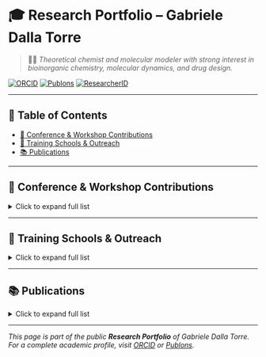# 🎓 Research Portfolio – Gabriele Dalla Torre

> 🧑‍🔬 *Theoretical chemist and molecular modeler with strong interest in bioinorganic chemistry, molecular dynamics, and drug design.*

[![ORCID](https://img.shields.io/badge/ORCID-0000--0002--9652--9659-green?logo=orcid)](https://orcid.org/0000-0002-9652-9659)
[![Publons](https://img.shields.io/badge/Publons-Researcher%20Profile-blue?logo=publons)](https://publons.com/researcher/2016612/gabriele-dalla-torre)
[![ResearcherID](https://img.shields.io/badge/ResearcherID-T--3733--2017-orange)](https://www.researcherid.com/rid/T-3733-2017)

---

## 📑 Table of Contents

- [📢 Conference & Workshop Contributions](#-conference--workshop-contributions)
- [🏫 Training Schools & Outreach](#-training-schools--outreach)
- [📚 Publications](#-publications)

---

## 📢 Conference & Workshop Contributions

<details>
<summary>Click to expand full list</summary>

### 🗣️ Oral & Poster Contributions

- **1st ITN Annual Workshop**, Paris, France (2016)
  - 🎤 *Oral*: Computational approach to Al(III) chelation therapy  
  - 🖼️ *Poster*: Same topic

- **ITN Mid-Term Meeting**, Madrid, Spain (2016)  
  - 🎤 *Oral*: Aluminum biochemistry  
  - 🖼️ *Poster*: Theoretical approach to aluminum biochemistry

- **12th Keele’s Meeting on Aluminum**, Vancouver, Canada (2017)  
  - 🖼️ *Poster*: Substituent effects in Al(III)-chelators  
  - 🏆 *Awarded*: Metallomics Poster Prize

- **Workshop on Computational Biology**, Cagliari, Italy (2017)  
  - 🎤 *Invited talk*: Al(III)-ligand binding features

- **TheoBio17 Symposium**, Donostia, Spain (2017)  
  - 🎤 *Oral*: Aluminum biochemistry  
  - 🖼️ *Poster*: "A walk on part in the war..."

- **2nd ITN Workshop**, KU Leuven, Belgium (2017)  
  - 🎤 *Oral* + 🖼️ *Poster*: Computational approach to aluminum biochemistry

- **EUCO-ECTC**, Barcelona, Spain (2017)  
  - 🖼️ *Poster*: Dark side of Al(III) chelation therapy

- **16th ICQC**, Menton, France (2018)  
  - 🖼️ *Poster*: Reliable Al(III) chelating agents

- **3rd ITN Workshop**, Pisa, Italy (2018)  
  - 🎤 *Oral*: Chelation strategy development  
  - 🖼️ *Poster*: Aluminum: a mysterious ion

- **EuroBIC14**, Birmingham, UK (2018)  
  - 🖼️ *Poster*: Al(III) chelation therapy

- **DynIon Meeting**, Göttingen, Germany (2019)  
  - 🎤 *Oral*: MD simulations on ClC proteins

- **INM & ICS Retreat**, Jülich, Germany (2019)  
  - 🖼️ *Poster*: Ion selectivity across CLC-exchangers

- **CECAM Workshop**, Lugano, Switzerland (2019)  
  - 🖼️ *Poster*: CLC mechanism via large-scale MD

- **DCTC 2019**, Rende, Italy  
  - 🖼️ *Poster*: Selectivity in ClC-exchangers

- **German Membrane Protein Workshop**, Jülich (2019)  
  - 🖼️ *Poster*: Selectivity for nitrate

</details>

---

## 🏫 Training Schools & Outreach

<details>
<summary>Click to expand full list</summary>

### 🧪 Scientific Training

- 🖥️ **Parallel Computing**, BSC, Barcelona (2016)  
- 🔬 **ADF Tutorial**, University of Groningen (2016)  
- 📘 **Quantum Bond Courses**, DIPC (2016)  
- 🎓 **Dynapeutics Summer School**, DIPC (2016 & 2019)  
- 🧵 **SHARC Tutorial**, University of Vienna (2016)  
- 📊 **Scientific Visualization**, Cineca (2017)  
- ☁️ **Open Cloud Science**, University of Perugia (2017)  
- 📁 **Project Management**, KU Leuven (2017)  
- 🧠 **Quantum Chemistry Methods**, Zaragoza (2017)  
- 💻 **MPI/OpenMP Parallelism**, Jülich (2019)

### 🎒 Outreach Activities

- 🧑‍🏫 **"Vidas Cientifica" Career Fair**, Eureka! Museum (2017 & 2019)  
- 🧾 **Dissemination Article** (2016): [*Mapping the Ignorance* – The dark side of Al(III) chelation therapy](https://mappingignorance.org/2016/10/28/dark-side-aliii-chelation-therapy-new-computational-hope/)  
- 👨‍🎓 **Student Mentoring**:  
  - Bachelor thesis co-supervisor (2016)  
  - Master student tutor at Forschungszentrum Jülich (2019–2020)

</details>

---

## 📚 Publications

<details>
<summary>Click to expand full list</summary>

### 🧪 Peer-Reviewed Articles

1. 🧾 *Tuning the affinity of catechols…*, **Dalton Trans.**, 2018 — *Front cover*  
2. 🧾 *Aluminum’s preferential binding…*, **J. Inorg. Biochem.**, 2018  
3. 🧾 *Al and Fenton reaction…*, **PCCP**, 2018  
4. 🧾 *New chelators based on mimosine-peptides*, **RSC Adv.**, 2019  
5. 🧾 *Aluminum–neurotransmitter interaction*, **Dalton Trans.**, 2019  
6. 🧾 *Mimosine peptide antimicrobial agents*, **Dalton Trans.**, 2020  
7. 🧾 *Kojic acid metal sensors*, **J. Inorg. Biochem.**, 2021  
8. 🧾 *Thymosin β4 in ferroptosis*, **Int. J. Mol. Sci.**, 2022  
9. 🧾 *DNA binding of Al(III)/Fe(III) complexes*, **Dalton Trans.**, *Accepted*

### 🧬 In Preparation

- **Assessing XC functionals** for Al(III)–ligand complexes  
- **Review** on chelating agent design (invited)  
- **Cl-/NO3+ selectivity** in CLC-ec1 antiporters (MD study)

</details>

---

_This page is part of the public **Research Portfolio** of Gabriele Dalla Torre. For a complete academic profile, visit [ORCID](https://orcid.org/0000-0002-9652-9659) or [Publons](https://publons.com/researcher/2016612/gabriele-dalla-torre)._  

